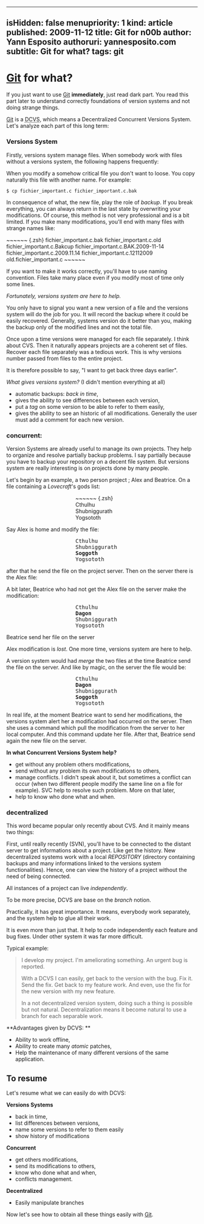 -----
isHidden:       false
menupriority:   1
kind:           article
published: 2009-11-12
title: Git for n00b
author: Yann Esposito
authoruri: yannesposito.com
subtitle: Git for what?
tags:  git
-----

# [Git][git] for what?

<div class="intro">

If you just want to use [Git][git] **immediately**, just read dark part. You read this part later to understand correctly foundations of version systems and not doing strange things.

</div>

[Git][git] is a <abbr title="Decentralized Concurent Versions System">DCVS</abbr>, which means a Decentralized Concurrent Versions System. Let's analyze each part of this long term:

### Versions System

Firstly, versions system manage files.
When somebody work with files without a versions system, the following happens frequently:

When you modify a somehow critical file you don't want to loose. You copy naturally this file with another name. For example:

<div><code class="zsh">$ cp fichier_important.c fichier_important.c.bak</code></div>

In consequence of what, the new file, play the role of *backup*. If you break everything, you can always return in the last state by overwriting your modifications.
Of course, this method is not very professional and is a bit limited. If you make many modifications, you'll end with many files with strange names like:

<div>
~~~~~~ {.zsh}
fichier_important.c.bak
fichier_important.c.old
fichier_important.c.Bakcup
fichier_important.c.BAK.2009-11-14
fichier_important.c.2009.11.14
fichier_important.c.12112009
old.fichier_important.c
~~~~~~
</div>

If you want to make it works correctly, you'll have to use naming convention. Files take many place even if you modify most of time only some lines.

*Fortunately, versions system are here to help.*

You only have to signal you want a new version of a file and the versions system will do the job for you. It will record the backup where it could be easily recovered. Generally, systems version do it better than you, making the backup only of the modified lines and not the total file.

Once upon a time versions were managed for each file separately. I think about CVS. Then it naturally appears projects are a coherent set of files. Recover each file separately was a tedious work. This is why versions number passed from files to the entire project.

It is therefore possible to say, "I want to get back three days earlier".

<div class="black">

*What gives versions system?* (I didn't mention everything at all)

- automatic backups: *back in time*,
- gives the ability to see differences between each version,
- put a *tag* on some version to be able to refer to them easily,
- gives the ability to see an historic of all modifications. Generally the user must add a comment for each new version.

</div>

### concurrent:

Version Systems are already useful to manage its own projects. They help to organize and resolve partially backup problems. I say partially because you have to backup your repository on a decent file system. But versions system are really interesting is on projects done by many people.

Let's begin by an example, a two person project ; Alex and Beatrice. On a file containing a *Lovecraft*'s gods list:

<div style="width: 10em; margin-left: auto; margin-right: auto">
~~~~~~ {.zsh}
Cthulhu
Shubniggurath
Yogsototh
</code></div>

Say Alex is home and modify the file: 
<div style="width: 10em; margin-left: auto; margin-right: auto">
<pre class="twilight">
Cthulhu
Shubniggurath
<span class="StringConstant"><strong>Soggoth</strong></span>
Yogsototh
</pre>
</div>

after that he send the file on the project server. Then on the server there is the Alex file:

A bit later, Beatrice who had not get the Alex file on the server make the modification:

<div style="width: 10em; margin-left: auto; margin-right: auto">
<pre class="twilight">
Cthulhu
<span class="Constant"><strong>Dagon</strong></span>
Shubniggurath
Yogsototh
</pre>
</div>

Beatrice send her file on the server

Alex modification is *lost*. One more time, versions system are here to help.

A version system would had *merge* the two files at the time Beatrice send the file on the server. And like by magic, on the server the file would be:

<div style="width: 10em; margin-left: auto; margin-right: auto">
<pre class="twilight">
Cthulhu
<span class="Constant"><strong>Dagon</strong></span>
Shubniggurath
<span class="StringConstant"><strong>Soggoth</strong></span>
Yogsototh
</pre>
</div>

In real life, at the moment Beatrice want to send her modifications, the versions system alert her a modification had occurred on the server. Then she uses a command which pull the modification from the server to her local computer. And this command update her file. After that, Beatrice send again the new file on the server.

<div class="black">

**In what Concurrent Versions System help?**

- get without any problem others modifications,
- send without any problem its own modifications to others,
- manage conflicts. I didn't speak about it, but sometimes a conflict can occur (when two different people modify the same line on a file for example). SVC help to resolve such problem. More on that later,
- help to know who done what and when.

</div>

### decentralized

This word became popular only recently about CVS. And it mainly means two things:

First, until really recently (SVN), you'll have to be connected to the distant server to get informations about a project. Like get the history. New decentralized systems work with a local *REPOSITORY* (directory containing backups and many informations linked to the versions system functionalities). Hence, one can view the history of a project without the need of being connected.

All instances of a project can live *independently*.

To be more precise, DCVS are base on the *branch* notion.

Practically, it has great importance. It means, everybody work separately, and the system help to glue all their work.

It is even more than just that. It help to code independently each feature and bug fixes. Under other system it was far more difficult.

Typical example:

> I develop my project. I'm ameliorating something. An urgent bug is reported.
> 
> With a DCVS I can easily, get back to the version with the bug. Fix it. Send the fix. Get back to my feature work. And even, use the fix for the new version with my new feature.
> 
> In a not decentralized version system, doing such a thing is possible but not natural. Decentralization means it become natural to use a branch for each separable work.

<div class="black">

**Advantages given by DCVS: **

- Ability to work offline,
- Ability to create many *atomic* patches,
- Help the maintenance of many different versions of the same application.

</div>

## To resume

Let's resume what we can easily do with DCVS:

**Versions Systems**

- back in time,
- list differences between versions,
- name some versions to refer to them easily
- show history of modifications

**Concurrent**

- get others modifications,
- send its modifications to others,
- know who done what and when,
- conflicts management.

**Decentralized**

- Easily manipulate branches

Now let's see how to obtain all these things easily with [Git][git].

[git]: http://git-scm.org "Git"
